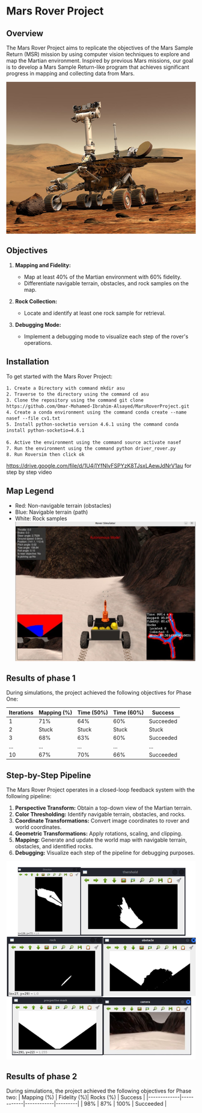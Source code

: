 # Mars Rover Project

## Overview

The Mars Rover Project aims to replicate the objectives of the Mars Sample Return (MSR) mission by using computer vision techniques to explore and map the Martian environment. Inspired by previous Mars missions, our goal is to develop a Mars Sample Return-like program that achieves significant progress in mapping and collecting data from Mars.

![Main img](MI.jpg)

## Objectives

1. **Mapping and Fidelity:**
   - Map at least 40% of the Martian environment with 60% fidelity.
   - Differentiate navigable terrain, obstacles, and rock samples on the map.

2. **Rock Collection:**
   - Locate and identify at least one rock sample for retrieval.

3. **Debugging Mode:**
   - Implement a debugging mode to visualize each step of the rover's operations.

## Installation

To get started with the Mars Rover Project:

    1. Create a Directory with command mkdir asu
    2. Traverse to the directory using the command cd asu 
    3. Clone the repository using the command git clone https://github.com/Omar-Mohamed-Ibrahim-Alsayed/MarsRoverProject.git
    4. Create a conda environment using the command conda create --name nasef --file cv1.txt 
    5. Install python-socketio version 4.6.1 using the command conda install python-socketio=4.6.1

    6. Active the environment using the command source activate nasef 
    7. Run the environment using the command python driver_rover.py 
    8. Run Roversim then click ok

https://drive.google.com/file/d/1U4j1YfNIvFSPYzK8TJsxLAewJdNrV1au
for step by step video


## Map Legend

- Red: Non-navigable terrain (obstacles)
- Blue: Navigable terrain (path)
- White: Rock samples
![sim img](rover.jpg)

## Results of phase 1

During simulations, the project achieved the following objectives for Phase One:

| Iterations | Mapping (%) | Time (50%) | Time (60%) | Success |
|------------|-------------|------------|------------|---------|
| 1          | 71%         | 64%        | 60%        | Succeeded |
| 2          | Stuck       | Stuck      | Stuck      | Stuck    |
| 3          | 68%         | 63%        | 60%        | Succeeded |
| ...        | ...         | ...        | ...        | ...     |
| 10         | 67%         | 70%        | 66%        | Succeeded |

## Step-by-Step Pipeline

The Mars Rover Project operates in a closed-loop feedback system with the following pipeline:

1. **Perspective Transform:** Obtain a top-down view of the Martian terrain.
2. **Color Thresholding:** Identify navigable terrain, obstacles, and rocks.
3. **Coordinate Transformations:** Convert image coordinates to rover and world coordinates.
4. **Geometric Transformations:** Apply rotations, scaling, and clipping.
5. **Mapping:** Generate and update the world map with navigable terrain, obstacles, and identified rocks.
6. **Debugging:** Visualize each step of the pipeline for debugging purposes.

![map img](views.png)


## Results of phase 2

During simulations, the project achieved the following objectives for Phase two:
| Mapping (%) | Fidelity (%)| Rocks (%)  | Success |
|-------------|------------|------------|---------|
| 98%         | 87%        | 100%        | Succeeded |

